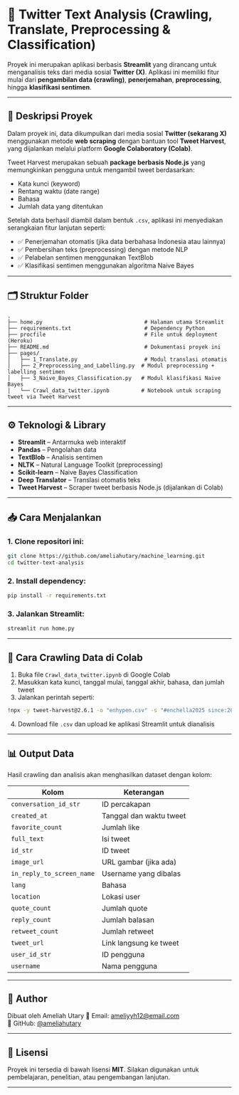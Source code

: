 
# 🧠 Twitter Text Analysis (Crawling, Translate, Preprocessing & Classification)

Proyek ini merupakan aplikasi berbasis **Streamlit** yang dirancang untuk menganalisis teks dari media sosial **Twitter (X)**. Aplikasi ini memiliki fitur mulai dari **pengambilan data (crawling)**, **penerjemahan**, **preprocessing**, hingga **klasifikasi sentimen**.

---

## 📌 Deskripsi Proyek

Dalam proyek ini, data dikumpulkan dari media sosial **Twitter (sekarang X)** menggunakan metode **web scraping** dengan bantuan tool **Tweet Harvest**, yang dijalankan melalui platform **Google Colaboratory (Colab)**.

Tweet Harvest merupakan sebuah **package berbasis Node.js** yang memungkinkan pengguna untuk mengambil tweet berdasarkan:
- Kata kunci (keyword)
- Rentang waktu (date range)
- Bahasa
- Jumlah data yang ditentukan

Setelah data berhasil diambil dalam bentuk `.csv`, aplikasi ini menyediakan serangkaian fitur lanjutan seperti:

- ✅ Penerjemahan otomatis (jika data berbahasa Indonesia atau lainnya)
- ✅ Pembersihan teks (preprocessing) dengan metode NLP
- ✅ Pelabelan sentimen menggunakan TextBlob
- ✅ Klasifikasi sentimen menggunakan algoritma Naive Bayes

---

## 🗂️ Struktur Folder

```
.
├── home.py                                # Halaman utama Streamlit
├── requirements.txt                       # Dependency Python
├── procfile                               # File untuk deployment (Heroku)
├── README.md                              # Dokumentasi proyek ini
├── pages/
│   ├── 1_Translate.py                     # Modul translasi otomatis
│   ├── 2_Preprocessing_and_Labelling.py  # Modul preprocessing + labelling sentimen
│   ├── 3_Naive_Bayes_Classification.py   # Modul klasifikasi Naive Bayes
│   └── Crawl_data_twitter.ipynb          # Notebook untuk scraping tweet via Tweet Harvest
```

---

## ⚙️ Teknologi & Library

- **Streamlit** – Antarmuka web interaktif
- **Pandas** – Pengolahan data
- **TextBlob** – Analisis sentimen
- **NLTK** – Natural Language Toolkit (preprocessing)
- **Scikit-learn** – Naive Bayes Classification
- **Deep Translator** – Translasi otomatis teks
- **Tweet Harvest** – Scraper tweet berbasis Node.js (dijalankan di Colab)

---

## 📥 Cara Menjalankan

### 1. Clone repositori ini:
```bash
git clone https://github.com/ameliahutary/machine_learning.git
cd twitter-text-analysis
```

### 2. Install dependency:
```bash
pip install -r requirements.txt
```

### 3. Jalankan Streamlit:
```bash
streamlit run home.py
```

---

## 🧾 Cara Crawling Data di Colab

1. Buka file `Crawl_data_twitter.ipynb` di Google Colab  
2. Masukkan kata kunci, tanggal mulai, tanggal akhir, bahasa, dan jumlah tweet  
3. Jalankan perintah seperti:
```bash
!npx -y tweet-harvest@2.6.1 -o "enhypen.csv" -s "#enchella2025 since:2025-04-10 until:2025-04-30 lang:en" -l 500
```
4. Download file `.csv` dan upload ke aplikasi Streamlit untuk dianalisis

---

## 📊 Output Data

Hasil crawling dan analisis akan menghasilkan dataset dengan kolom:

| Kolom | Keterangan |
|-------|------------|
| `conversation_id_str` | ID percakapan |
| `created_at` | Tanggal dan waktu tweet |
| `favorite_count` | Jumlah like |
| `full_text` | Isi tweet |
| `id_str` | ID tweet |
| `image_url` | URL gambar (jika ada) |
| `in_reply_to_screen_name` | Username yang dibalas |
| `lang` | Bahasa |
| `location` | Lokasi user |
| `quote_count` | Jumlah quote |
| `reply_count` | Jumlah balasan |
| `retweet_count` | Jumlah retweet |
| `tweet_url` | Link langsung ke tweet |
| `user_id_str` | ID pengguna |
| `username` | Nama pengguna |

---

## 👤 Author

Dibuat oleh Ameliah Utary
📧 Email: ameliyyh12@email.com  
🔗 GitHub: [@ameliahutary](https://github.com/ameliahutary)

---

## 📄 Lisensi

Proyek ini tersedia di bawah lisensi **MIT**. Silakan digunakan untuk pembelajaran, penelitian, atau pengembangan lanjutan.

---
